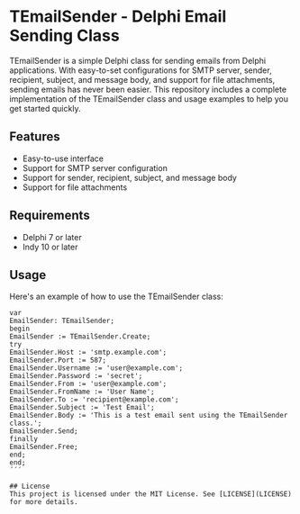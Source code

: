 # TEmailSender - Delphi Email Sending Class

TEmailSender is a simple Delphi class for sending emails from Delphi applications. With easy-to-set configurations for SMTP server, sender, recipient, subject, and message body, and support for file attachments, sending emails has never been easier. This repository includes a complete implementation of the TEmailSender class and usage examples to help you get started quickly.

## Features
- Easy-to-use interface
- Support for SMTP server configuration
- Support for sender, recipient, subject, and message body
- Support for file attachments

## Requirements
- Delphi 7 or later
- Indy 10 or later

## Usage
Here's an example of how to use the TEmailSender class:

```
var
EmailSender: TEmailSender;
begin
EmailSender := TEmailSender.Create;
try
EmailSender.Host := 'smtp.example.com';
EmailSender.Port := 587;
EmailSender.Username := 'user@example.com';
EmailSender.Password := 'secret';
EmailSender.From := 'user@example.com';
EmailSender.FromName := 'User Name';
EmailSender.To := 'recipient@example.com';
EmailSender.Subject := 'Test Email';
EmailSender.Body := 'This is a test email sent using the TEmailSender class.';
EmailSender.Send;
finally
EmailSender.Free;
end;
end;
´´´

## License
This project is licensed under the MIT License. See [LICENSE](LICENSE) for more details.
